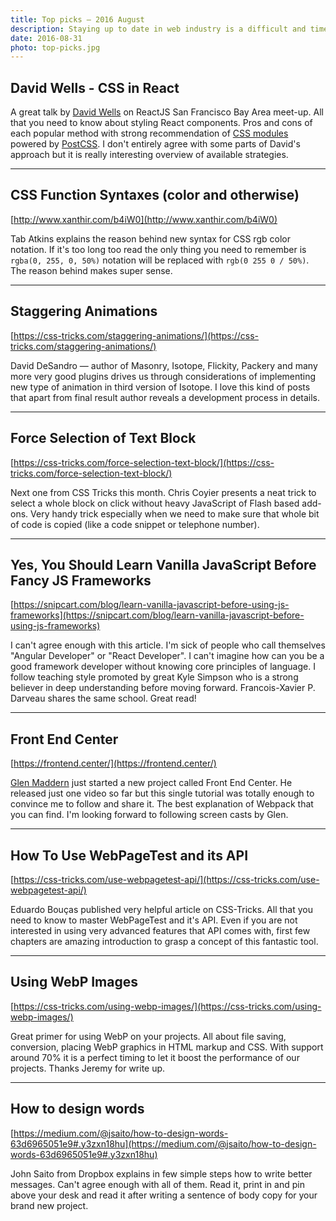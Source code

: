 ```yaml
---
title: Top picks — 2016 August
description: Staying up to date in web industry is a difficult and time consuming task. I would like to share with you my top finds from the past month.
date: 2016-08-31
photo: top-picks.jpg
---
```


## David Wells - CSS in React

A great talk by [David Wells](https://twitter.com/DavidWells) on ReactJS San Francisco Bay Area meet-up. All that you need to know about styling React components. Pros and cons of each popular method with strong recommendation of [CSS modules](https://github.com/css-modules/css-modules) powered by [PostCSS](http://postcss.org/). I don't entirely agree with some parts of David's approach but it is really interesting overview of available strategies.

- - -

## CSS Function Syntaxes (color and otherwise)

[http://www.xanthir.com/b4iW0](http://www.xanthir.com/b4iW0)

Tab Atkins explains the reason behind new syntax for CSS rgb color notation. If it's too long too read the only thing you need to remember is `rgba(0, 255, 0, 50%)` notation will be replaced with `rgb(0 255 0 / 50%)`. The reason behind makes super sense.

- - -

## Staggering Animations

[https://css-tricks.com/staggering-animations/](https://css-tricks.com/staggering-animations/)

David DeSandro — author of Masonry, Isotope, Flickity, Packery and many more very good plugins drives us through considerations of implementing new type of animation in third version of Isotope. I love this kind of posts that apart from final result author reveals a development process in details.

- - -

## Force Selection of Text Block

[https://css-tricks.com/force-selection-text-block/](https://css-tricks.com/force-selection-text-block/)

Next one from CSS Tricks this month. Chris Coyier presents a neat trick to select a whole block on click without heavy JavaScript of Flash based add-ons. Very handy trick especially when we need to make sure that whole bit of code is copied (like a code snippet or telephone number).

- - -

## Yes, You Should Learn Vanilla JavaScript Before Fancy JS Frameworks

[https://snipcart.com/blog/learn-vanilla-javascript-before-using-js-frameworks](https://snipcart.com/blog/learn-vanilla-javascript-before-using-js-frameworks)

I can't agree enough with this article. I'm sick of people who call themselves "Angular Developer" or "React Developer". I can't imagine how can you be a good framework developer without knowing core principles of language. I follow teaching style promoted by great Kyle Simpson who is a strong believer in deep understanding before moving forward. Francois-Xavier P. Darveau shares the same school. Great read!

- - -

## Front End Center

[https://frontend.center/](https://frontend.center/)

[Glen Maddern](https://twitter.com/glenmaddern) just started a new project called Front End Center. He released just one video so far but this single tutorial was totally enough to convince me to follow and share it. The best explanation of Webpack that you can find. I'm looking forward to following screen casts by Glen.

- - -

## How To Use WebPageTest and its API

[https://css-tricks.com/use-webpagetest-api/](https://css-tricks.com/use-webpagetest-api/)

Eduardo Bouças published very helpful article on CSS-Tricks. All that you need to know to master WebPageTest and it's API. Even if you are not interested in using very advanced features that API comes with, first few chapters are amazing introduction to grasp a concept of this fantastic tool.

- - -

## Using WebP Images

[https://css-tricks.com/using-webp-images/](https://css-tricks.com/using-webp-images/)

Great primer for using WebP on your projects. All about file saving, conversion, placing WebP graphics in HTML markup and CSS. With support around 70% it is a perfect timing to let it boost the performance of our projects. Thanks Jeremy for write up.

- - -

## How to design words

[https://medium.com/@jsaito/how-to-design-words-63d6965051e9#.y3zxn18hu](https://medium.com/@jsaito/how-to-design-words-63d6965051e9#.y3zxn18hu)

John Saito from Dropbox explains in few simple steps how to write better messages. Can't agree enough with all of them. Read it, print in and pin above your desk and read it after writing a sentence of body copy for your brand new project.
